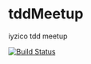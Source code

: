 # tddMeetup
iyzico tdd meetup

[![Build Status](https://travis-ci.com/yusufdundar/PdfBoxExamples.svg?token=NdHoP8YDzTfJ8wRjVk7o&branch=master)](https://travis-ci.com/yusufdundar/PdfBoxExamples)
